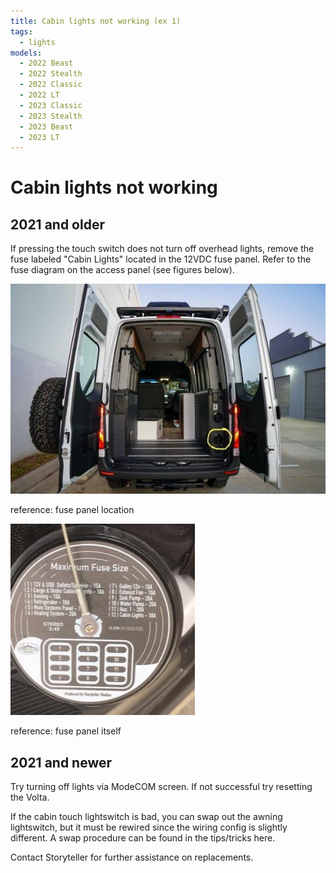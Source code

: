 ```yaml
---
title: Cabin lights not working (ex 1)
tags:
  - lights
models:
  - 2022 Beast
  - 2022 Stealth
  - 2022 Classic
  - 2022 LT
  - 2023 Classic
  - 2023 Stealth
  - 2023 Beast
  - 2023 LT
---
```


# Cabin lights not working

## 2021 and older

If pressing the touch switch does not turn off overhead lights, remove the fuse labeled "Cabin Lights" located in the 12VDC fuse panel. Refer to the fuse diagram on the access panel (see figures below).

![Reference for fuse panel location](images/fuse-panel-location.jpg)

reference: fuse panel location

![Reference for fuse panel itself](images/fuse-panel.jpg)

reference: fuse panel itself

## 2021 and newer

Try turning off lights via ModeCOM screen. If not successful try resetting the Volta.

If the cabin touch lightswitch is bad, you can swap out the awning lightswitch, but it must be rewired since the wiring config is slightly different. A swap procedure can be found in the tips/tricks here.

Contact Storyteller for further assistance on replacements.

